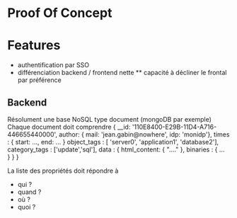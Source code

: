 Proof Of Concept
===

Features
========

* authentification par SSO
* différenciation backend / frontend nette
** capacité à décliner le frontal par préférence

Backend
-------
Résolument une base NoSQL type document (mongoDB par exemple)
Chaque document doit comprendre
    {
      __id:  '110E8400-E29B-11D4-A716-446655440000',
      author: { mail: 'jean.gabin@nowhere', idp: 'monidp'},
      times : { start: ..., end: ... }
      object_tags : [ 'server0', 'application1', 'database2'],
      category_tags : ['update','sql'],
      data : {
        html_content: { "...." },
        binaries : {
          ...  
        }
      }
    }

La liste des propriétés doit répondre à 
* qui ?
* quand ?
* où ?
* quoi ?

